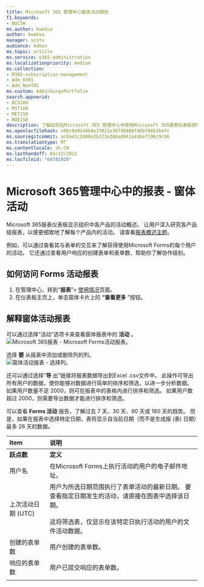 ```yaml
---
title: Microsoft 365 管理中心窗体活动报告
f1.keywords:
- NOCSH
ms.author: kwekua
author: kwekua
manager: scotv
audience: Admin
ms.topic: article
ms.service: o365-administration
ms.localizationpriority: medium
ms.collection:
- M365-subscription-management
- Adm_O365
- Adm_NonTOC
ms.custom: AdminSurgePortfolio
search.appverid:
- BCS160
- MST160
- MET150
- MOE150
description: 了解如何在Microsoft 365 管理中心中使用Microsoft 365报表仪表板获取Microsoft Forms活动报表。
ms.openlocfilehash: c00c9e91d4b8e37021a30798088f46b786b3b4fc
ms.sourcegitcommit: ac0ae5c2888e2b323e36bad041a4abef196c9c96
ms.translationtype: MT
ms.contentlocale: zh-CN
ms.lasthandoff: 04/12/2022
ms.locfileid: "64781920"
---
```

# <a name="microsoft-365-reports-in-the-admin-center---forms-activity"></a>Microsoft 365管理中心中的报表 - 窗体活动

Microsoft 365报表仪表板显示组织中各产品的活动概述。 让用户深入研究各产品级报表，以便更细致地了解每个产品内的活动。 请查看[报表概述主题](activity-reports.md)。
  
例如，可以通过查看其与表单的交互来了解获得使用Microsoft Forms的每个用户的活动。 它还通过查看用户响应的创建表单和表单数，帮助你了解协作级别。
  
## <a name="how-to-get-to-the-forms-activity-report"></a>如何访问 Forms 活动报表

1. 在管理中心，转到“**报表**”\> <a href="https://go.microsoft.com/fwlink/p/?linkid=2074756" target="_blank">使用情况</a>页面。 
2. 在仪表板主页上，单击窗体卡片上的 **“查看更多** ”按钮。
  
## <a name="interpret-the-forms-activity-report"></a>解释窗体活动报表

可以通过选择“活动”选项卡来查看窗体报表中的 **活动** 。<br/>![Microsoft 365报表 - Microsoft Forms活动报表。](../../media/275fb0a1-b9d9-4233-8aaf-e7df73cc705f.png)

选择 **要** 从报表中添加或删除列的列。  <br/> ![窗体活动报表 - 选择列。](../../media/0c9b0b69-5dc7-43ea-8e2c-54407b6ce2ab.png)

还可以通过选择“**导** 出”链接将报表数据导出到Excel .csv文件中。 此操作可导出所有用户的数据，使你能够对数据进行简单的排序和筛选，以进一步分析数据。 如果用户数量不足 2000，则可在报表中的表格内进行排序和筛选。 如果用户数超过 2000，则需要导出数据才能进行排序和筛选。 

可以查看 **Forms 活动** 报告，了解过去 7 天、30 天、90 天或 180 天的趋势。 但是，如果在报表中选择特定日期，表将显示自当前日期（而不是生成报 (表) 日期）最多 28 天的数据。
  
|Item|说明|
|:-----|:-----|
|**跃点数**|**定义**|
|用户名  <br/> |在Microsoft Forms上执行活动的用户的电子邮件地址。  <br/> |
|上次活动日期 (UTC)   <br/> |用户为所选日期范围执行了表单活动的最新日期。 要查看指定日期发生的活动，请直接在图表中选择该日期。<br/><br/>这将筛选表，仅显示在该特定日执行活动的用户的文件活动数据。  <br/> |
|创建的表单数  <br/> |用户创建的表单数。   <br/> |
|响应的表单数  <br/> |用户已提交响应的表单数。|
|||
